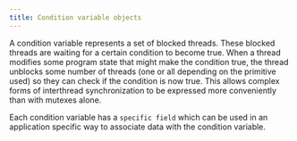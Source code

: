 ```yaml
---
title: Condition variable objects
---
```


A condition variable represents a set of blocked threads. These blocked threads
are waiting for a certain condition to become true. When a thread modifies some
program state that might make the condition true, the thread unblocks some
number of threads (one or all depending on the primitive used) so they can check
if the condition is now true. This allows complex forms of interthread
synchronization to be expressed more conveniently than with mutexes alone.

Each condition variable has a `specific field` which can be used in an
application specific way to associate data with the condition variable.
